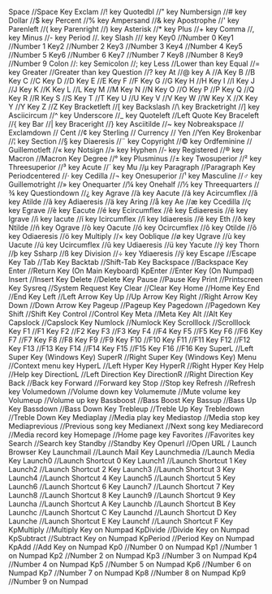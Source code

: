 ﻿Space //Space Key
Exclam //! key
Quotedbl //" key
Numbersign //# key
Dollar //$ key
Percent //% key
Ampersand //& key
Apostrophe //' key
Parenleft //( key
Parenright //) key
Asterisk //* key
Plus //+ key
Comma //, key
Minus //- key
Period //. key
Slash /// key
Key0 //Number 0
Key1 //Number 1
Key2 //Number 2
Key3 //Number 3
Key4 //Number 4
Key5 //Number 5
Key6 //Number 6
Key7 //Number 7
Key8 //Number 8
Key9 //Number 9
Colon //: key
Semicolon //; key
Less //Lower than key
Equal //= key
Greater //Greater than key
Question //? key
At //@ key
A //A Key
B //B Key
C //C Key
D //D Key
E //E Key
F //F Key
G //G Key
H //H Key
I //I Key
J //J Key
K //K Key
L //L Key
M //M Key
N //N Key
O //O Key
P //P Key
Q //Q Key
R //R Key
S //S Key
T //T Key
U //U Key
V //V Key
W //W Key
X //X Key
Y //Y Key
Z //Z Key
Bracketleft //[ key
Backslash //\ key
Bracketright //] key
Asciicircum //^ key
Underscore //_ key
Quoteleft //Left Quote Key
Braceleft //{ key
Bar //| key
Braceright //} key
Asciitilde //~ key
Nobreakspace //
Exclamdown //
Cent //¢ key
Sterling //
Currency //
Yen //Yen Key
Brokenbar //¦ key
Section //§ key
Diaeresis //¨ key
Copyright //© key
Ordfeminine //
Guillemotleft //« key
Notsign //» key
Hyphen //‐ key
Registered //® key
Macron //Macron Key
Degree //° key
Plusminus //± key
Twosuperior //² key
Threesuperior //³ key
Acute //´ key
Mu //µ key
Paragraph //Paragraph Key
Periodcentered //· key
Cedilla //¬ key
Onesuperior //¹ key
Masculine //♂ key
Guillemotright //» key
Onequarter //¼ key
Onehalf //½ key
Threequarters //¾ key
Questiondown //¿ key
Agrave //à key
Aacute //á key
Acircumflex //â key
Atilde //ã key
Adiaeresis //ä key
Aring //å key
Ae //æ key
Ccedilla //ç key
Egrave //è key
Eacute //é key
Ecircumflex //ê key
Ediaeresis //ë key
Igrave //ì key
Iacute //í key
Icircumflex //î key
Idiaeresis //ë key
Eth //ð key
Ntilde //ñ key
Ograve //ò key
Oacute //ó key
Ocircumflex //ô key
Otilde //õ key
Odiaeresis //ö key
Multiply //× key
Ooblique //ø key
Ugrave //ù key
Uacute //ú key
Ucircumflex //û key
Udiaeresis //ü key
Yacute //ý key
Thorn //þ key
Ssharp //ß key
Division //÷ key
Ydiaeresis //ÿ key
Escape //Escape Key
Tab //Tab Key
Backtab //Shift-Tab Key
Backspace //Backspace Key
Enter //Return Key (On Main Keyboard)
KpEnter //Enter Key (On Numpad)
Insert //Insert Key
Delete //Delete Key
Pause //Pause Key
Print //Printscreen Key
Sysreq //System Request Key
Clear //Clear Key
Home //Home Key
End //End Key
Left //Left Arrow Key
Up //Up Arrow Key
Right //Right Arrow Key
Down //Down Arrow Key
Pageup //Pageup Key
Pagedown //Pagedown Key
Shift //Shift Key
Control //Control Key
Meta //Meta Key
Alt //Alt Key
Capslock //Capslock Key
Numlock //Numlock Key
Scrolllock //Scrolllock Key
F1 //F1 Key
F2 //F2 Key
F3 //F3 Key
F4 //F4 Key
F5 //F5 Key
F6 //F6 Key
F7 //F7 Key
F8 //F8 Key
F9 //F9 Key
F10 //F10 Key
F11 //F11 Key
F12 //F12 Key
F13 //F13 Key
F14 //F14 Key
F15 //F15 Key
F16 //F16 Key
SuperL //Left Super Key (Windows Key)
SuperR //Right Super Key (Windows Key)
Menu //Context menu key
HyperL //Left Hyper Key
HyperR //Right Hyper Key
Help //Help key
DirectionL //Left Direction Key
DirectionR //Right Direction Key
Back //Back key
Forward //Forward key
Stop //Stop key
Refresh //Refresh key
Volumedown //Volume down key
Volumemute //Mute volume key
Volumeup //Volume up key
Bassboost //Bass Boost Key
Bassup //Bass Up Key
Bassdown //Bass Down Key
Trebleup //Treble Up Key
Trebledown //Treble Down Key
Mediaplay //Media play key
Mediastop //Media stop key
Mediaprevious //Previous song key
Medianext //Next song key
Mediarecord //Media record key
Homepage //Home page key
Favorites //Favorites key
Search //Search key
Standby //Standby Key
Openurl //Open URL / Launch Browser Key
Launchmail //Launch Mail Key
Launchmedia //Launch Media Key
Launch0 //Launch Shortcut 0 Key
Launch1 //Launch Shortcut 1 Key
Launch2 //Launch Shortcut 2 Key
Launch3 //Launch Shortcut 3 Key
Launch4 //Launch Shortcut 4 Key
Launch5 //Launch Shortcut 5 Key
Launch6 //Launch Shortcut 6 Key
Launch7 //Launch Shortcut 7 Key
Launch8 //Launch Shortcut 8 Key
Launch9 //Launch Shortcut 9 Key
Launcha //Launch Shortcut A Key
Launchb //Launch Shortcut B Key
Launchc //Launch Shortcut C Key
Launchd //Launch Shortcut D Key
Launche //Launch Shortcut E Key
Launchf //Launch Shortcut F Key
KpMultiply //Multiply Key on Numpad
KpDivide //Divide Key on Numpad
KpSubtract //Subtract Key on Numpad
KpPeriod //Period Key on Numpad
KpAdd //Add Key on Numpad
Kp0 //Number 0 on Numpad
Kp1 //Number 1 on Numpad
Kp2 //Number 2 on Numpad
Kp3 //Number 3 on Numpad
Kp4 //Number 4 on Numpad
Kp5 //Number 5 on Numpad
Kp6 //Number 6 on Numpad
Kp7 //Number 7 on Numpad
Kp8 //Number 8 on Numpad
Kp9 //Number 9 on Numpad